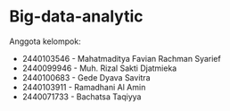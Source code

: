 # Big-data-analytic
Anggota kelompok:
- 2440103546 - Mahatmaditya Favian Rachman Syarief
- 2440099946 - Muh. Rizal Sakti Djatmieka
- 2440100683 - Gede Dyava Savitra
- 2440103911 - Ramadhani Al Amin
- 2440071733 - Bachatsa Taqiyya
